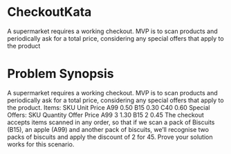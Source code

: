 # CheckoutKata
A supermarket requires a working checkout. MVP is to scan products and periodically ask for a total price, considering any special offers that apply to the product

# Problem Synopsis
A supermarket requires a working checkout. MVP is to scan products and periodically ask for a total price, considering any special offers that apply to the product.
Items:
SKU	Unit Price
A99	0.50
B15	0.30
C40	0.60
Special Offers:
SKU	Quantity	Offer Price
A99	3			1.30
B15	2			0.45
The checkout accepts items scanned in any order, so that if we scan a pack of Biscuits (B15), an apple (A99) and another pack of biscuits, we’ll recognise two packs of biscuits and apply the discount of 2 for 45. Prove your solution works for this scenario.

